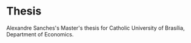 # Thesis
Alexandre Sanches's Master's thesis for Catholic University of Brasília, Department of Economics.
